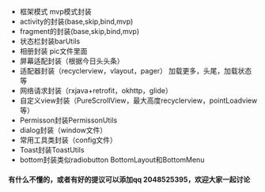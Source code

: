 




* 框架模式 mvp模式封装
* activity的封装(base,skip,bind,mvp)
* fragment的封装(base,skip,bind,mvp)
* 状态栏封装barUtils
* 相册封装 pic文件里面
* 屏幕适配封装（根据今日头头条）
* 适配器封装（recyclerview，vlayout，pager）
加载更多，头尾，加载状态等
* 网络请求封装（rxjava+retrofit，okhttp，glide）
* 自定义view封装（PureScrollView，最大高度recyclerview，pointLoadview等）
* Permisson封装PermissonUtils<br>
* dialog封装（window文件）
* 常用工具类封装（config文件）
* Toast封装ToastUtils <br>
* bottom封装类似radiobutton BottomLayout和BottomMenu <br>

#### 有什么不懂的，或者有好的提议可以添加qq 2048525395，欢迎大家一起讨论
